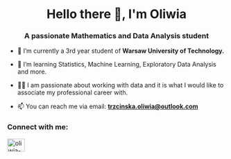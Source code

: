 <h1 align="center">Hello there 👋, I'm Oliwia</h1>
<h3 align="center">A passionate Mathematics and Data Analysis student</h3>

- 🔭 I’m currently a 3rd year student of **Warsaw University of Technology.**

- 🌱 I’m learning Statistics, Machine Learning, Exploratory Data Analysis and more.

- 👨‍💻  I am passionate about working with data and it is what I would like to associate my professional career with.

- 📫 You can reach me via email: **trzcinska.oliwia@outlook.com**

<h3 align="left">Connect with me:</h3>
<p align="left">
<a href="https://linkedin.com/in/oliwia-trzcinska" target="blank"><img align="center" src="https://raw.githubusercontent.com/rahuldkjain/github-profile-readme-generator/master/src/images/icons/Social/linked-in-alt.svg" alt="oliwia-trzcinska" height="30" width="40" /></a>
</p>


